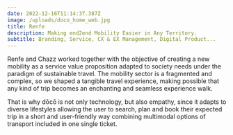 ```yaml
---
date: 2022-12-16T11:14:37.387Z
image: /uploads/doco_home_web.jpg
title: Renfe
description: Making end2end Mobility Easier in Any Territory.
subtitle: Branding, Service, CX & EX Management, Digital Product...
---
```


Renfe and Chazz worked together with the objective of creating a new mobility as a service value proposition adapted to society needs under the paradigm of sustainable travel. The mobility sector is a fragmented and complex, so we shaped a tangible travel experience, making possible that any kind of trip becomes an enchanting and seamless experience walk.

That is why dōcō is not only technology, but also empathy, since it adapts to diverse lifestyles allowing the user to search, plan and book their expected trip in a short and user-friendly way combining multimodal options of transport included in one single ticket.
